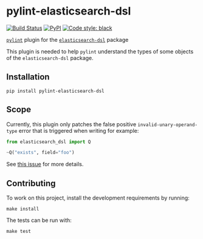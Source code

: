 # pylint-elasticsearch-dsl

[![Build Status](https://travis-ci.com/glostis/pylint-elasticsearch-dsl.svg?branch=master)](https://travis-ci.com/glostis/pylint-elasticsearch-dsl)
[![PyPI](https://img.shields.io/pypi/v/pylint-elasticsearch-dsl)](https://pypi.org/project/pylint-elasticsearch-dsl)
[![Code style: black](https://img.shields.io/badge/code%20style-black-000000.svg)](https://github.com/psf/black)

[`pylint`](https://www.pylint.org/) plugin for the
[`elasticsearch-dsl`](https://elasticsearch-dsl.readthedocs.io/en/latest/) package

This plugin is needed to help `pylint` understand the types of some objects of the `elasticsearch-dsl`
package.

## Installation

```
pip install pylint-elasticsearch-dsl
```

## Scope

Currently, this plugin only patches the false positive `invalid-unary-operand-type` error
that is triggered when writing for example:
```python
from elasticsearch_dsl import Q

~Q("exists", field="foo")
```
See [this issue](https://github.com/PyCQA/pylint/issues/3258) for more details.

## Contributing

To work on this project, install the development requirements by running:
```
make install
```

The tests can be run with:
```
make test
```
